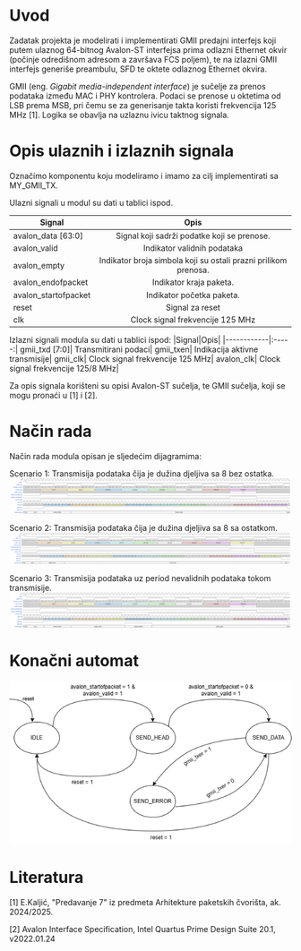 # Uvod 
Zadatak projekta je modelirati i implementirati GMII predajni interfejs koji putem ulaznog 64-bitnog Avalon-ST interfejsa prima odlazni Ethernet okvir (počinje odredišnom adresom a završava FCS poljem), te na izlazni GMII interfejs generiše preambulu, SFD te oktete odlaznog Ethernet okvira.

GMII (eng. *Gigabit media-independent interface*) je sučelje za prenos podataka između MAC i PHY kontrolera. Podaci se prenose u oktetima od LSB prema MSB, pri čemu se za generisanje takta koristi frekvencija 125 MHz [1]. Logika se obavlja na uzlaznu ivicu taktnog signala.
# Opis ulaznih i izlaznih signala
Označimo komponentu koju modeliramo i imamo za cilj implementirati sa MY_GMII_TX. 

Ulazni signali u modul su dati u tablici ispod.

|Signal|Opis|
|--|:-----:|
|avalon_data [63:0]	|Signal koji sadrži podatke koji se prenose.|
avalon_valid|	Indikator validnih podataka|
avalon_empty|	Indikator broja simbola koji su ostali prazni prilikom prenosa.|
avalon_endofpacket|	Indikator kraja paketa.|
avalon_startofpacket|	Indikator početka paketa.|
reset|	Signal za reset|
clk|	Clock signal frekvencije 125 MHz|

Izlazni signali modula su dati u tablici ispod:
|Signal|Opis|
|------------|:-----:|
gmii_txd [7:0]|	Transmitirani podaci|
gmii_txen|	Indikacija aktivne transmisije|
gmii_clk|	Clock signal frekvencije 125 MHz|
avalon_clk|	Clock signal frekvencije 125/8 MHz|

Za opis signala korišteni su opisi Avalon-ST sučelja, te GMII sučelja, koji se mogu pronaći u [1] i [2].

# Način rada
Način rada modula opisan je sljedećim dijagramima:

Scenario 1: Transmisija podataka čija je dužina djeljiva sa 8 bez ostatka.
![Slika 1](Wavedrom/wavedrom_scen_1.png "Wavedrom1")

Scenario 2: Transmisija podataka čija je dužina djeljiva sa 8 sa ostatkom.
![Slika 2](Wavedrom/wavedrom_scen_2.png "Wavedrom2")

Scenario 3: Transmisija podataka uz period nevalidnih podataka tokom transmisije.
![Slika 3](Wavedrom/wavedrom_scen_3.png "Wavedrom3")

# Konačni automat 
![Slika 4](FSM/fsm_dijagram.png "FSM")

# Literatura
[1] E.Kaljić, "Predavanje 7" iz predmeta Arhitekture paketskih čvorišta, ak. 2024/2025.

[2] Avalon Interface Specification, Intel Quartus Prime Design Suite 20.1, v2022.01.24
